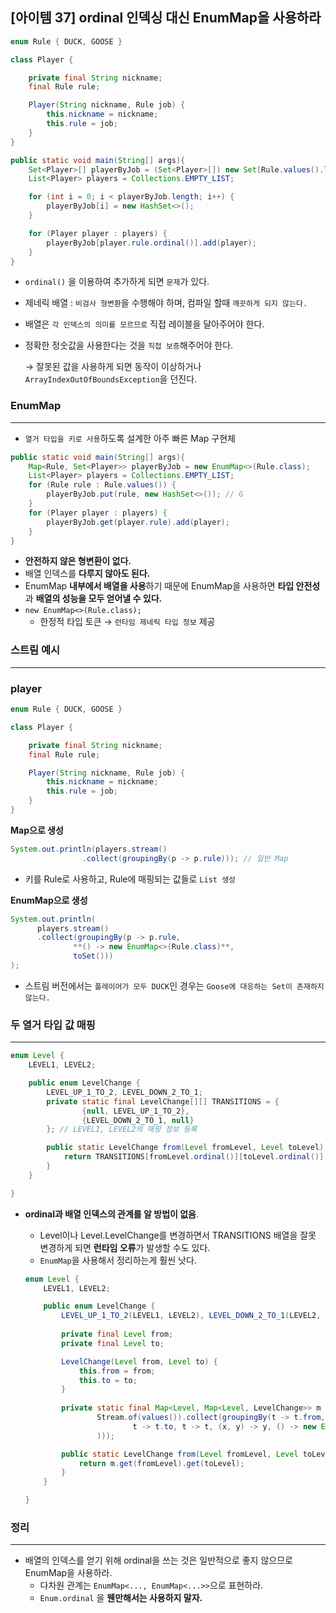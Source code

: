 ## [아이템 37] ordinal 인덱싱 대신 EnumMap을 사용하라

```java
enum Rule { DUCK, GOOSE }

class Player {

    private final String nickname;
    final Rule rule;

    Player(String nickname, Rule job) {
        this.nickname = nickname;
        this.rule = job;
    }
}
```

```java
public static void main(String[] args){
    Set<Player>[] playerByJob = (Set<Player>[]) new Set[Rule.values().length];
    List<Player> players = Collections.EMPTY_LIST;

    for (int i = 0; i < playerByJob.length; i++) {
        playerByJob[i] = new HashSet<>();
    }

    for (Player player : players) {
        playerByJob[player.rule.ordinal()].add(player);
    }
}
```

- `ordinal()` 을 이용하여 추가하게 되면 `문제`가 있다.
- 제네릭 배열 : `비검사 형변환`을 수행해야 하며, 컴파일 할때 `깨끗하게 되지 않는다.`
- 배열은 `각 인덱스의 의미를 모르므로` 직접 레이블을 달아주어야 한다.
- 정확한 정숫값을 사용한다는 것을 `직접 보증`해주어야 한다.
    
    → 잘못된 값을 사용하게 되면 동작이 이상하거나 `ArrayIndexOutOfBoundsException`을 던진다.
    

### EnumMap

---

- `열거 타입을 키로 사용`하도록 설계한 아주 빠른 Map 구현체

```java
public static void main(String[] args){
    Map<Rule, Set<Player>> playerByJob = new EnumMap<>(Rule.class);
    List<Player> players = Collections.EMPTY_LIST;
    for (Rule rule : Rule.values()) {
        playerByJob.put(rule, new HashSet<>()); // G
    }
    for (Player player : players) {
        playerByJob.get(player.rule).add(player);
    }
}
```

- **안전하지 않은 형변환이 없다.**
- 배열 인덱스를 **다루지 않아도 된다.**
- EnumMap **내부에서 배열을 사용**하기 때문에 EnumMap을 사용하면 **타입 안전성**과 **배열의 성능을 모두 얻어낼 수 있다.**
- `new EnumMap<>(Rule.class);`
    - 한정적 타입 토큰 → `런타임 제네릭 타입 정보` 제공

### 스트림 예시

---

### player

```java
enum Rule { DUCK, GOOSE }

class Player {

    private final String nickname;
    final Rule rule;

    Player(String nickname, Rule job) {
        this.nickname = nickname;
        this.rule = job;
    }
}
```

**Map으로 생성**

```java
System.out.println(players.stream()
                .collect(groupingBy(p -> p.rule))); // 일반 Map
```

- 키를 Rule로 사용하고, Rule에 매핑되는 값들로 `List 생성`

**EnumMap으로 생성**

```java
System.out.println(
      players.stream()
      .collect(groupingBy(p -> p.rule, 
              **() -> new EnumMap<>(Rule.class)**, 
              toSet()))
);
```

- 스트림 버전에서는 `플레이어가 모두 DUCK`인 경우는 `Goose에 대응하는 Set이 존재하지 않는다.`

### 두 열거 타입 값 매핑

---

```java
enum Level {
    LEVEL1, LEVEL2;

    public enum LevelChange {
        LEVEL_UP_1_TO_2, LEVEL_DOWN_2_TO_1;
        private static final LevelChange[][] TRANSITIONS = {
                {null, LEVEL_UP_1_TO_2},
                {LEVEL_DOWN_2_TO_1, null}
        }; // LEVEL1, LEVEL2의 매핑 정보 등록

        public static LevelChange from(Level fromLevel, Level toLevel) {
            return TRANSITIONS[fromLevel.ordinal()][toLevel.ordinal()];
        }
    }

}
```

- **ordinal과 배열 인덱스의 관계를 알 방법이 없음**.
    - Level이나 Level.LevelChange를 변경하면서 TRANSITIONS 배열을 잘못 변경하게 되면 **런타임 오류**가 발생할 수도 있다.
    - `EnumMap`을 사용해서 정리하는게 훨씬 낫다.
    
    ```java
    enum Level {
        LEVEL1, LEVEL2;
    
        public enum LevelChange {
            LEVEL_UP_1_TO_2(LEVEL1, LEVEL2), LEVEL_DOWN_2_TO_1(LEVEL2, LEVEL1);
            
            private final Level from;
            private final Level to;
    
            LevelChange(Level from, Level to) {
                this.from = from;
                this.to = to;
            }
            
            private static final Map<Level, Map<Level, LevelChange>> m =
                    Stream.of(values()).collect(groupingBy(t -> t.from, ()-> new EnumMap<>(Level.class), toMap(
                            t -> t.to, t -> t, (x, y) -> y, () -> new EnumMap<>(Level.class)
                    )));
    
            public static LevelChange from(Level fromLevel, Level toLevel) {
                return m.get(fromLevel).get(toLevel);
            }
        }
    
    }
    ```
    

### 정리

---

- 배열의 인덱스를 얻기 위해 ordinal을 쓰는 것은 일반적으로 좋지 않으므로 EnumMap을 사용하라.
    - 다차원 관계는 `EnumMap<..., EnumMap<...>>`으로 표현하라.
    - `Enum.ordinal` 을 **웬만해서는 사용하지 말자.**
